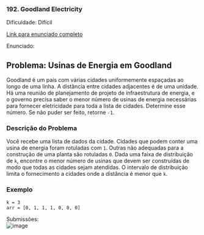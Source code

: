 ### 192. Goodland Electricity
Dificuldade: Difícil

[Link para enunciado completo](https://www.hackerrank.com/challenges/three-month-preparation-kit-pylons/problem)

Enunciado:

## Problema: Usinas de Energia em Goodland

Goodland é um país com várias cidades uniformemente espaçadas ao longo de uma linha. A distância entre cidades adjacentes é de uma unidade. Há uma reunião de planejamento de projeto de infraestrutura de energia, e o governo precisa saber o menor número de usinas de energia necessárias para fornecer eletricidade para toda a lista de cidades. Determine esse número. Se não puder ser feito, retorne `-1`.

### Descrição do Problema

Você recebe uma lista de dados da cidade. Cidades que podem conter uma usina de energia foram rotuladas com `1`. Outras não adequadas para a construção de uma planta são rotuladas `0`. Dada uma faixa de distribuição de `k`, encontre o menor número de usinas que devem ser construídas de modo que todas as cidades sejam atendidas. O intervalo de distribuição limita o fornecimento a cidades onde a distância é menor que `k`.

### Exemplo

```plaintext
k = 3
arr = [0, 1, 1, 1, 0, 0, 0]
```
Submissões: <br>
![image](https://github.com/user-attachments/assets/18505383-02e2-44e4-96bd-8899bd738c7f)

